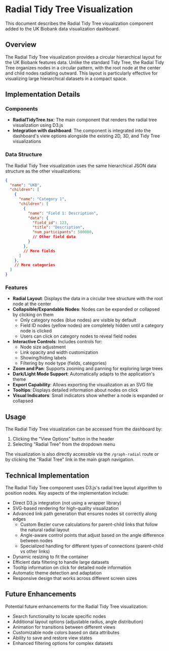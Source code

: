 # Radial Tidy Tree Visualization

This document describes the Radial Tidy Tree visualization component added to the UK Biobank data visualization dashboard.

## Overview

The Radial Tidy Tree visualization provides a circular hierarchical layout for the UK Biobank features data. Unlike the standard Tidy Tree, the Radial Tidy Tree organizes nodes in a circular pattern, with the root node at the center and child nodes radiating outward. This layout is particularly effective for visualizing large hierarchical datasets in a compact space.

## Implementation Details

### Components

- **RadialTidyTree.tsx**: The main component that renders the radial tree visualization using D3.js
- **Integration with dashboard**: The component is integrated into the dashboard's view options alongside the existing 2D, 3D, and Tidy Tree visualizations

### Data Structure

The Radial Tidy Tree visualization uses the same hierarchical JSON data structure as the other visualizations:

```json
{
  "name": "UKB",
  "children": [
    {
      "name": "Category 1",
      "children": [
        {
          "name": "Field 1: Description",
          "data": {
            "field_id": 123,
            "title": "Description",
            "num_participants": 500000,
            // Other field data
          }
        },
        // More fields
      ]
    },
    // More categories
  ]
}
```

### Features

- **Radial Layout**: Displays the data in a circular tree structure with the root node at the center
- **Collapsible/Expandable Nodes**: Nodes can be expanded or collapsed by clicking on them
  - Only category nodes (blue nodes) are visible by default
  - Field ID nodes (yellow nodes) are completely hidden until a category node is clicked
  - Users can click on category nodes to reveal field nodes
- **Interactive Controls**: Includes controls for:
  - Node size adjustment
  - Link opacity and width customization
  - Showing/hiding labels
  - Filtering by node type (fields, categories)
- **Zoom and Pan**: Supports zooming and panning for exploring large trees
- **Dark/Light Mode Support**: Automatically adapts to the application's theme
- **Export Capability**: Allows exporting the visualization as an SVG file
- **Tooltips**: Displays detailed information about nodes on click
- **Visual Indicators**: Small indicators show whether a node is expanded or collapsed

## Usage

The Radial Tidy Tree visualization can be accessed from the dashboard by:

1. Clicking the "View Options" button in the header
2. Selecting "Radial Tree" from the dropdown menu

The visualization is also directly accessible via the `/graph-radial` route or by clicking the "Radial Tree" link in the main graph navigation.

## Technical Implementation

The Radial Tidy Tree component uses D3.js's radial tree layout algorithm to position nodes. Key aspects of the implementation include:

- Direct D3.js integration (not using a wrapper library)
- SVG-based rendering for high-quality visualization
- Advanced link path generation that ensures nodes sit correctly along edges
  - Custom Bezier curve calculations for parent-child links that follow the natural radial layout
  - Angle-aware control points that adjust based on the angle difference between nodes
  - Specialized handling for different types of connections (parent-child vs other links)
- Dynamic resizing to fit the container
- Efficient data filtering to handle large datasets
- Tooltip information on click for detailed node information
- Automatic theme detection and adaptation
- Responsive design that works across different screen sizes

## Future Enhancements

Potential future enhancements for the Radial Tidy Tree visualization:

- Search functionality to locate specific nodes
- Additional layout options (adjustable radius, angle distribution)
- Animation for transitions between different views
- Customizable node colors based on data attributes
- Ability to save and restore view states
- Enhanced filtering options for complex datasets